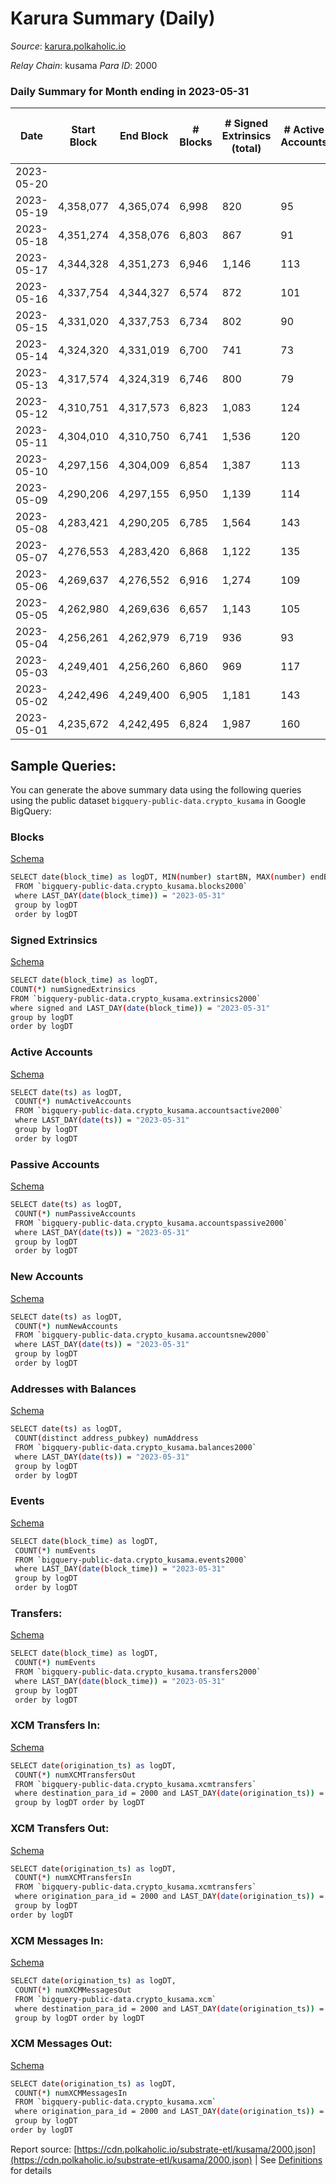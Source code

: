 # Karura Summary (Daily)

_Source_: [karura.polkaholic.io](https://karura.polkaholic.io)

*Relay Chain*: kusama
*Para ID*: 2000



### Daily Summary for Month ending in 2023-05-31


| Date | Start Block | End Block | # Blocks  | # Signed Extrinsics (total) | # Active Accounts | # Passive | # New | # Addresses with Balances | # Events | # Transfers | # XCM Transfers In | # XCM Transfers Out | # XCM In | # XCM Out | Issues | 
| ---- | ----------- | --------- | --------  | --------------------------- | ----------------- | --------- | ----- | ------------------------- | -------- | ----------- | ------------------ | ------------------- | -------- | --------- | ------ |
| 2023-05-20 |  |  |   |  |  |  |  |  |  |   |   |   |  |  |  |
| 2023-05-19 | 4,358,077 | 4,365,074 | 6,998  | 820 | 95 | 24 | 7 | 96,094 | 54,897 | 509 ($101,547.19) | 24 ($4,884.74) | 25 ($4,830.51) | 36 | 32 |  |
| 2023-05-18 | 4,351,274 | 4,358,076 | 6,803  | 867 | 91 | 27 | 6 | 96,088 | 54,118 | 645 ($170,142.13) | 40 ($36,499.68) | 36 ($10,130.97) | 48 | 40 |  |
| 2023-05-17 | 4,344,328 | 4,351,273 | 6,946  | 1,146 | 113 | 35 | 7 | 96,082 | 58,448 | 1,151 ($179,856.81) | 70 ($10,948.18) | 68 ($14,003.22) | 80 | 69 |  |
| 2023-05-16 | 4,337,754 | 4,344,327 | 6,574  | 872 | 101 | 26 | 8 | 96,076 | 53,088 | 716 ($84,557.49) | 54 ($11,843.16) | 65 ($18,434.48) | 59 | 68 |  |
| 2023-05-15 | 4,331,020 | 4,337,753 | 6,734  | 802 | 90 | 28 | 9 | 96,070 | 52,705 | 487 ($194,707.30) | 24 ($3,267.38) | 25 ($2,358.50) | 27 | 30 |  |
| 2023-05-14 | 4,324,320 | 4,331,019 | 6,700  | 741 | 73 | 26 | 4 | 96,061 | 51,964 | 428 ($72,437.82) | 17 ($2,867.30) | 16 ($2,869.95) | 28 | 22 |  |
| 2023-05-13 | 4,317,574 | 4,324,319 | 6,746  | 800 | 79 | 27 | 3 | 96,058 | 52,950 | 459 ($105,639.78) | 38 ($3,605.90) | 42 ($22,119.91) | 40 | 46 |  |
| 2023-05-12 | 4,310,751 | 4,317,573 | 6,823  | 1,083 | 124 | 35 | 14 | 96,055 | 56,330 | 883 ($472,181.33) | 52 ($8,829.77) | 68 ($15,323.05) | 63 | 73 |  |
| 2023-05-11 | 4,304,010 | 4,310,750 | 6,741  | 1,536 | 120 | 31 | 8 | 96,044 | 60,220 | 1,603 ($176,716.98) | 66 ($28,946.36) | 91 ($25,712.62) | 97 | 95 |  |
| 2023-05-10 | 4,297,156 | 4,304,009 | 6,854  | 1,387 | 113 | 24 | 7 | 96,037 | 59,591 | 1,408 ($160,790.34) | 57 ($34,252.27) | 95 ($51,698.67) | 110 | 99 |  |
| 2023-05-09 | 4,290,206 | 4,297,155 | 6,950  | 1,139 | 114 | 41 | 18 | 96,033 | 57,505 | 1,009 ($232,138.30) | 39 ($9,280.26) | 50 ($22,948.99) | 52 | 55 |  |
| 2023-05-08 | 4,283,421 | 4,290,205 | 6,785  | 1,564 | 143 | 39 | 13 | 96,020 | 61,789 | 2,001 ($312,719.14) | 75 ($44,494.11) | 88 ($50,351.46) | 97 | 98 |  |
| 2023-05-07 | 4,276,553 | 4,283,420 | 6,868  | 1,122 | 135 | 36 | 9 | 96,010 | 56,809 | 1,069 ($168,070.29) | 23 ($8,341.51) | 37 ($11,886.05) | 28 | 43 |  |
| 2023-05-06 | 4,269,637 | 4,276,552 | 6,916  | 1,274 | 109 | 39 | 16 | 96,001 | 59,410 | 1,264 ($222,770.41) | 68 ($13,831.10) | 98 ($32,555.86) | 94 | 104 |  |
| 2023-05-05 | 4,262,980 | 4,269,636 | 6,657  | 1,143 | 105 | 38 | 11 | 95,987 | 55,753 | 1,102 ($133,853.43) | 43 ($270,466.71) | 42 ($12,769.14) | 53 | 46 |  |
| 2023-05-04 | 4,256,261 | 4,262,979 | 6,719  | 936 | 93 | 26 | 9 | 95,978 | 53,935 | 680 ($152,370.21) | 22 ($5,660.85) | 30 ($16,418.34) | 28 | 32 |  |
| 2023-05-03 | 4,249,401 | 4,256,260 | 6,860  | 969 | 117 | 30 | 6 | 95,970 | 55,662 | 755 ($89,762.87) | 47 ($4,538.53) | 108 ($13,653.31) | 57 | 112 |  |
| 2023-05-02 | 4,242,496 | 4,249,400 | 6,905  | 1,181 | 143 | 45 | 17 | 95,967 | 58,374 | 1,253 ($191,512.60) | 62 ($9,148.76) | 87 ($24,040.61) | 73 | 98 |  |
| 2023-05-01 | 4,235,672 | 4,242,495 | 6,824  | 1,987 | 160 | 65 | 26 | 95,956 | 64,836 | 2,273 ($442,738.05) | 78 ($28,191.03) | 90 ($38,993.20) | 86 | 99 |  |

## Sample Queries:
You can generate the above summary data using the following queries using the public dataset `bigquery-public-data.crypto_kusama` in Google BigQuery:


### Blocks 

[Schema](https://github.com/colorfulnotion/substrate-etl/blob/main/schema/blocks.json)

```bash
SELECT date(block_time) as logDT, MIN(number) startBN, MAX(number) endBN, COUNT(*) numBlocks 
 FROM `bigquery-public-data.crypto_kusama.blocks2000`  
 where LAST_DAY(date(block_time)) = "2023-05-31" 
 group by logDT 
 order by logDT
```

### Signed Extrinsics 

[Schema](https://github.com/colorfulnotion/substrate-etl/blob/main/schema/extrinsics.json)

```bash
SELECT date(block_time) as logDT, 
COUNT(*) numSignedExtrinsics 
FROM `bigquery-public-data.crypto_kusama.extrinsics2000`  
where signed and LAST_DAY(date(block_time)) = "2023-05-31" 
group by logDT 
order by logDT
```

### Active Accounts 

[Schema](https://github.com/colorfulnotion/substrate-etl/blob/main/schema/accountsactive.json)

```bash
SELECT date(ts) as logDT, 
 COUNT(*) numActiveAccounts 
 FROM `bigquery-public-data.crypto_kusama.accountsactive2000` 
 where LAST_DAY(date(ts)) = "2023-05-31" 
 group by logDT 
 order by logDT
```

### Passive Accounts 

[Schema](https://github.com/colorfulnotion/substrate-etl/blob/main/schema/accountspassive.json)

```bash
SELECT date(ts) as logDT, 
 COUNT(*) numPassiveAccounts 
 FROM `bigquery-public-data.crypto_kusama.accountspassive2000` 
 where LAST_DAY(date(ts)) = "2023-05-31" 
 group by logDT 
 order by logDT
```

### New Accounts 

[Schema](https://github.com/colorfulnotion/substrate-etl/blob/main/schema/accountsnew.json)

```bash
SELECT date(ts) as logDT, 
 COUNT(*) numNewAccounts 
 FROM `bigquery-public-data.crypto_kusama.accountsnew2000` 
 where LAST_DAY(date(ts)) = "2023-05-31" 
 group by logDT
 order by logDT
```

### Addresses with Balances 

[Schema](https://github.com/colorfulnotion/substrate-etl/blob/main/schema/balances.json)

```bash
SELECT date(ts) as logDT,
 COUNT(distinct address_pubkey) numAddress 
 FROM `bigquery-public-data.crypto_kusama.balances2000` 
 where LAST_DAY(date(ts)) = "2023-05-31" 
 group by logDT 
 order by logDT
```

### Events 

[Schema](https://github.com/colorfulnotion/substrate-etl/blob/main/schema/events.json)

```bash
SELECT date(block_time) as logDT, 
 COUNT(*) numEvents 
 FROM `bigquery-public-data.crypto_kusama.events2000` 
 where LAST_DAY(date(block_time)) = "2023-05-31" 
 group by logDT 
 order by logDT
```

### Transfers:

[Schema](https://github.com/colorfulnotion/substrate-etl/blob/main/schema/transfers.json)

```bash
SELECT date(block_time) as logDT, 
 COUNT(*) numEvents 
 FROM `bigquery-public-data.crypto_kusama.transfers2000` 
 where LAST_DAY(date(block_time)) = "2023-05-31" 
 group by logDT 
 order by logDT
```

### XCM Transfers In: 

[Schema](https://github.com/colorfulnotion/substrate-etl/blob/main/schema/xcmtransfers.json)

```bash
SELECT date(origination_ts) as logDT, 
 COUNT(*) numXCMTransfersOut 
 FROM `bigquery-public-data.crypto_kusama.xcmtransfers` 
 where destination_para_id = 2000 and LAST_DAY(date(origination_ts)) = "2023-05-31" 
 group by logDT order by logDT
```

### XCM Transfers Out: 

[Schema](https://github.com/colorfulnotion/substrate-etl/blob/main/schema/xcmtransfers.json)

```bash
SELECT date(origination_ts) as logDT, 
 COUNT(*) numXCMTransfersIn 
 FROM `bigquery-public-data.crypto_kusama.xcmtransfers` 
 where origination_para_id = 2000 and LAST_DAY(date(origination_ts)) = "2023-05-31" 
 group by logDT 
order by logDT
```

### XCM Messages In: 

[Schema](https://github.com/colorfulnotion/substrate-etl/blob/main/schema/xcm.json)

```bash
SELECT date(origination_ts) as logDT, 
 COUNT(*) numXCMMessagesOut 
 FROM `bigquery-public-data.crypto_kusama.xcm` 
 where destination_para_id = 2000 and LAST_DAY(date(origination_ts)) = "2023-05-31" 
 group by logDT order by logDT
```

### XCM Messages Out: 

[Schema](https://github.com/colorfulnotion/substrate-etl/blob/main/schema/xcm.json)

```bash
SELECT date(origination_ts) as logDT, 
 COUNT(*) numXCMMessagesIn 
 FROM `bigquery-public-data.crypto_kusama.xcm` 
 where origination_para_id = 2000 and LAST_DAY(date(origination_ts)) = "2023-05-31" 
 group by logDT 
order by logDT
```


Report source: [https://cdn.polkaholic.io/substrate-etl/kusama/2000.json](https://cdn.polkaholic.io/substrate-etl/kusama/2000.json) | See [Definitions](/DEFINITIONS.md) for details

